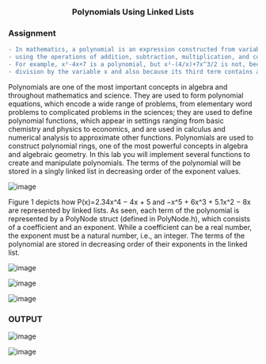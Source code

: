 <h3 align="center">Polynomials Using Linked Lists</h3> 


### Assignment
```diff
- In mathematics, a polynomial is an expression constructed from variables (also known as indeterminates) and constants,
- using the operations of addition, subtraction, multiplication, and constant non-negative whole number exponents. 
- For example, x²-4x+7 is a polynomial, but x²-(4/x)+7x^3/2 is not, because its second term involves
- division by the variable x and also because its third term contains an exponent that is not a whole number.
```

Polynomials are one of the most important concepts in algebra and throughout mathematics and science. They
are used to form polynomial equations, which encode a wide range of problems, from elementary word problems to
complicated problems in the sciences; they are used to define polynomial functions, which appear in settings ranging from
basic chemistry and physics to economics, and are used in calculus and numerical analysis to approximate other functions.
Polynomials are used to construct polynomial rings, one of the most powerful concepts in algebra and algebraic geometry.
In this lab you will implement several functions to create and manipulate polynomials. The terms of the polynomial
will be stored in a singly linked list in decreasing order of the exponent values.

![image](https://user-images.githubusercontent.com/67970973/108620463-6ddd9f80-743d-11eb-89c1-1834c74da131.png)

Figure 1 depicts how P(x)=2.34x^4 − 4x + 5 and −x^5 + 6x^3 + 5.1x^2 − 8x are represented by linked lists. As seen, each
term of the polynomial is represented by a PolyNode struct (defined in PolyNode.h), which consists of a coefficient and
an exponent. While a coefficient can be a real number, the exponent must be a natural number, i.e., an integer. The
terms of the polynomial are stored in decreasing order of their exponents in the linked list.

![image](https://user-images.githubusercontent.com/67970973/108620528-c876fb80-743d-11eb-80fc-33752f5fe618.png)


![image](https://user-images.githubusercontent.com/67970973/108620553-e80e2400-743d-11eb-82b9-0f235a01d8a5.png)

![image](https://user-images.githubusercontent.com/67970973/108620571-007e3e80-743e-11eb-90cf-bd85bd652978.png)

### OUTPUT

![image](https://user-images.githubusercontent.com/67970973/108620612-4cc97e80-743e-11eb-9728-0cfbaf268f5a.png)

![image](https://user-images.githubusercontent.com/67970973/108620624-5fdc4e80-743e-11eb-93e5-83b1507954e6.png)


